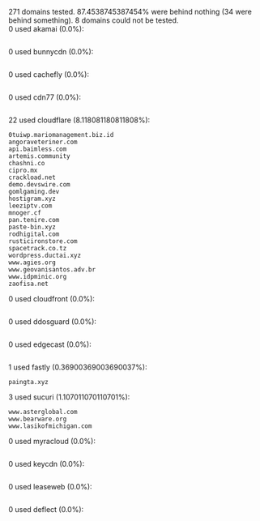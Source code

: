 271 domains tested. 87.4538745387454% were behind nothing (34 were behind something). 8 domains could not be tested.<br>
0 used akamai (0.0%):
```

```

0 used bunnycdn (0.0%):
```

```

0 used cachefly (0.0%):
```

```

0 used cdn77 (0.0%):
```

```

22 used cloudflare (8.118081180811808%):
```
0tuiwp.mariomanagement.biz.id
angoraveteriner.com
api.baimless.com
artemis.community
chashni.co
cipro.mx
crackload.net
demo.devswire.com
gomlgaming.dev
hostigram.xyz
leeziptv.com
mnoger.cf
pan.tenire.com
paste-bin.xyz
rodhigital.com
rusticironstore.com
spacetrack.co.tz
wordpress.ductai.xyz
www.agies.org
www.geovanisantos.adv.br
www.idpminic.org
zaofisa.net
```

0 used cloudfront (0.0%):
```

```

0 used ddosguard (0.0%):
```

```

0 used edgecast (0.0%):
```

```

1 used fastly (0.36900369003690037%):
```
paingta.xyz
```

3 used sucuri (1.107011070110701%):
```
www.asterglobal.com
www.bearware.org
www.lasikofmichigan.com
```

0 used myracloud (0.0%):
```

```

0 used keycdn (0.0%):
```

```

0 used leaseweb (0.0%):
```

```

0 used deflect (0.0%):
```

```
